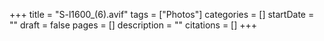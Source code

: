 +++
title = "S-l1600_(6).avif"
tags = ["Photos"]
categories = []
startDate = ""
draft = false
pages = []
description = ""
citations = []
+++
